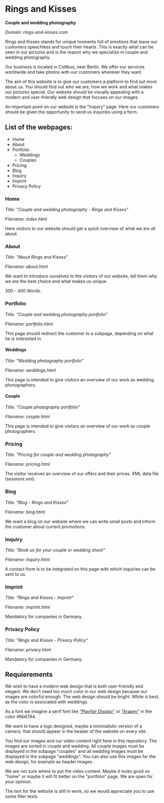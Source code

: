# Rings and Kisses
**Couple and wedding photography**

*Domain: rings-and-kisses.com*

Rings and Kisses stands for unique moments full of emotions that leave our customers speechless and touch their hearts. This is exactly what can be seen in our pictures and is the reason why we specialize in couple and wedding photography.

Our business is located in Cottbus, near Berlin. We offer our services worldwide and take photos with our customers wherever they want.

The aim of this website is to give our customers a platform to find out more about us. You should find out who we are, how we work and what makes our pictures special. Our website should be visually appealing with a modern and user-friendly web design that focuses on our images.

An important point on our website is the "Inquiry" page. Here our customers should be given the opportunity to send us inquiries using a form.

## List of the webpages:
* Home
* About
* Portfolio
  * Weddings
  * Couples
* Pricing
* Blog
* Inquiry
* Imprint
* Privacy Policy

### Home
*Title: "Couple and wedding photography - Rings and Kisses"*

*Filename: index.html*

Here visitors to our website should get a quick overview of what we are all about.

### About
*Title: "About Rings and Kisses"*

*Filename: about.html*

We want to introduce ourselves to the visitors of our website, tell them why we are the best choice and what makes us unique.

300 - 400 Words.

### Portfolio
*Title: "Couple and wedding photography portfolio"*

*Filename: portfolio.html*

This page should redirect the customer to a subpage, depending on what he is interested in.

#### Weddings
*Title: "Wedding photography portfolio"*

*Filename: weddings.html*

This page is intended to give visitors an overview of our work as wedding photographers.

#### Couple
*Title: "Couple photography portfolio"*

*Filename: couple.html*

This page is intended to give visitors an overview of our work as couple photographers.

### Pricing
*Title: "Pricing for couple and wedding photography"*

*Filename: pricing.html*

The visitor receives an overview of our offers and their prices.
XML data file (sessions.xml).

### Blog
*Title: "Blog - Rings and Kisses"*

*Filename: blog.html*

We want a blog on our website where we can write small posts and inform the customer about current promotions.

### Inquiry
*Title: "Book us for your couple or wedding shoot"*

*Filename: inquiry.html*

A contact form is to be integrated on this page with which inquiries can be sent to us.

### Imprint
*Title: "Rings and Kisses - Imprint"*

*Filename: imprint.html*

Mandatory for companies in Germany.

### Privacy Policy
*Title: "Rings and Kisses - Privacy Policy"*

*Filename: privacy.html*

Mandatory for companies in Germany.

## Requierements

We wish to have a modern web design that is both user-friendly and elegant. We don't need too much color in our web design because our images are colorful enough.
The web design should be bright. White is best, as the color is associated with weddings.

As a font we imagine a serif font like ["Playfair Display"](https://fonts.google.com/specimen/Playfair+Display?query=Playfa) or ["Arapey"](https://fonts.google.com/specimen/Arapey?query=Arap) in the color #6b6764.

We want to have a logo designed, maybe a minimalistic version of a camera, that should appear in the header of the website on every site.

You find our images and our video content right here in this repository. The images are sorted in couple and wedding. All couple images must be displayed in the subpage "couples" and all wedding images must be displayed in the subpage "weddings". You can also use this images for the web design, for example as header images.   

We are not sure where to put the video content. Maybe it looks good on "home" or maybe it will fit better on the "portfolio" page. We are open for your opinion.

The text for the website is still in work, so we would appreciate you to use some filler texts.
